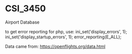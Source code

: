 # CSI_3450
Airport Database


to get error reporting for php, use:
ini_set('display_errors', 1);
ini_set('display_startup_errors', 1);
error_reporting(E_ALL);



Data came from:
https://openflights.org/data.html
